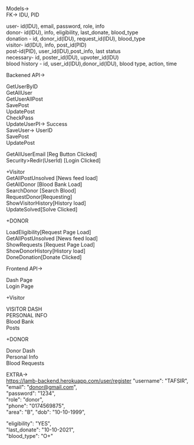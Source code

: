 Models->  
FK-> IDU, PID  
  
user- id(IDU), email, password, role, info  
donor- id(IDU), info, eligibility, last_donate, blood_type  
donation - id, donor_id(IDU), request_id(IDU), blood_type  
visitor- id(IDU), info, post_id(PID)  
post-id(PID), user_id(IDU),post_info, last status  
necessary- id, poster_id(IDU), upvoter_id(IDU)  
blood history - id, user_id(IDU),donor_id(IDU), blood type, action, time  
  
Backened API->  
  
GetUserByID  
GetAllUser  
GetUserAllPost  
SavePost  
UpdatePost  
CheckPass  
UpdateUserPI-> Success  
SaveUser-> UserID  
SavePost  
UpdatePost  
  
  
GetAllUserEmail [Reg Button Clicked]  
Security>Redir(UserId) [Login Clicked]  
  
+Visitor  
GetAllPostUnsolved [News feed load]  
GetAllDonor [Blood Bank Load]  
SearchDonor [Search Blood]  
RequestDonor[Requesting]  
ShowVisitorHistory[History load]  
UpdateSolved[Solve Clicked]  
  
+DONOR  
  
LoadEligibility[Request Page Load]  
GetAllPostUnsolved [News feed load]  
ShowRequests [Request Page Load]  
ShowDonorHistory[History load]  
DoneDonation[Donate Clicked]  
  
  
Frontend API->  
  
Dash Page  
Login Page  
  
+Visitor  
  
VISITOR DASH  
PERSONAL INFO  
Blood Bank  
Posts  
  
+DONOR  
  
Donor Dash  
Personal Info  
Blood Requests  


EXTRA->  
https://lamb-backend.herokuapp.com/user/register
"username": "TAFSIR",  
"email": "donor@gmail.com",  
"password": "1234",  
"role": "donor",  
"phone": "0174569875",  
"area": "B",
"dob": "10-10-1999",  
  
"eligibility": "YES",    
"last_donate": "10-10-2021",    
"blood_type": "O+"    


